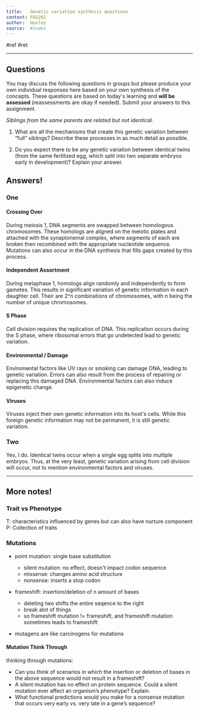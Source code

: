 ```yaml
---
title:   Genetic variation synthesis questions
context: FOS201
author:  Huxley
source:  #index
---
```


#ref #ret 

---

## Questions
You may discuss the following questions in groups but please produce your own individual responses here based on your own synthesis of the concepts. These questions are based on today's learning and **will be assessed** (reassessments are okay if needed). Submit your answers to this assignment. 

_Siblings from the same parents are related but not identical._

1) What are all the mechanisms that create this genetic variation between “full” siblings? Describe these processes in as much detail as possible.

2) Do you expect there to be any genetic variation between identical twins (from the same fertilized egg, which split into two separate embryos early in development)? Explain your answer.


## Answers!

### One


#### Crossing Over
During meiosis 1, DNA segments are swapped between homologous chromosomes. These homologs are aligned on the meiotic plates and attached with the synaptonemal complex, where segments of each are broken then recombined with the appropriate nucleotide sequence. Mutations can also occur in the DNA synthesis that fills gaps created by this process. 

#### Independent Assortment 
During metaphase 1, homologs align randomly and independently to form gametes. This results in significant variation of genetic information in each daughter cell. Their are 2^n combinations of chromosomes, with n being the number of unique chromosomes. 

#### S Phase
Cell division requires the replication of DNA. This replication occurs during the S phase, where ribosomal errors that go undetected lead to genetic variation. 

#### Environmental / Damage
Enviromental factors like UV rays or smoking can damage DNA, leading to genetic variation. Errors can also result from the process of repairing or replacing this damaged DNA. Environmental factors can also induce epigenetic change.

#### Viruses
Viruses inject their own genetic information into its host's cells. While this foreign genetic information may not be permanent, it is still genetic variation.


### Two
Yes, I do. Identical twins occur when a single egg splits into multiple embryos. Thus, at the very least, genetic variation arising from cell division will occur, not to mention environmental factors and viruses.

---

## More notes!

### Trait vs Phenotype
T: characteristics influenced by genes but can also have nurture component
P: Collection of traits

### Mutations 
- point mutation: single base substitution
	- silent mutation: no effect, doesn't impact codon sequence
	- missense: changes amino acid structure
	- nonsense: inserts a stop codon 
	
- frameshift: insertion/deletion of n amount of bases
	- deleting two shifts the entire seqence to the right
	- break alot of things
	- so frameshift mutation != frameshift, and frameshift mutation sometimes leads to frameshift
	
- mutagens are like carcinogens for mutations


#### Mutation Think Through
thinking through mutations:
-   Can you think of scenarios in which the insertion or deletion of bases in the above sequence would not result in a frameshift?
-   A silent mutation has no effect on protein sequence. Could a silent mutation ever affect an organism’s phenotype? Explain.
-   What functional predictions would you make for a nonsense mutation that occurs very early vs. very late in a gene’s sequence?
    
















